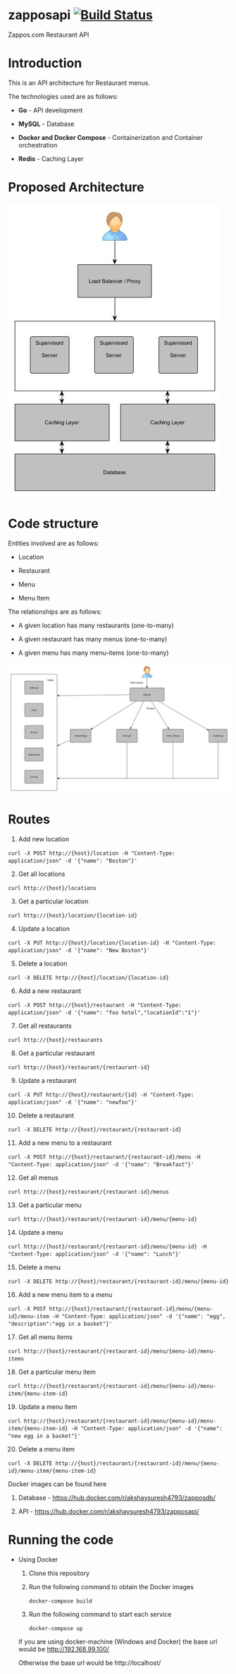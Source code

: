 # zapposapi [![Build Status](https://travis-ci.org/akshaysuresh4793/zapposapi.svg?branch=master)](https://travis-ci.org/akshaysuresh4793/zapposapi)
Zappos.com Restaurant API

# Introduction

This is an API architecture for Restaurant menus.

The technologies used are as follows:

- **Go** - API development

- **MySQL** - Database

- **Docker and Docker Compose** - Containerization and Container orchestration

- **Redis** - Caching Layer

# Proposed Architecture

![architecture](https://github.com/akshaysuresh4793/zapposapi/blob/master/resources/architecture.jpg "Architecture")

# Code structure

Entities involved are as follows:

- Location

- Restaurant

- Menu

- Menu Item

The relationships are as follows:

- A given location has many restaurants (one-to-many)

- A given restaurant has many menus (one-to-many)

- A given menu has many menu-items (one-to-many)

![code structure](https://github.com/akshaysuresh4793/zapposapi/blob/master/resources/code%20structure.jpg "Code structure")

# Routes

1. Add new location

`curl -X POST http://{host}/location -H "Content-Type: application/json" -d '{"name": "Boston"}'`

2. Get all locations

`curl http://{host}/locations`

3. Get a particular location

`curl http://{host}/location/{location-id}`

4. Update a location

`curl -X PUT http://{host}/location/{location-id} -H "Content-Type: application/json" -d '{"name": "New Boston"}'`

5. Delete a location

`curl -X DELETE http://{host}/location/{location-id}`

6. Add a new restaurant

`curl -X POST http://{host}/restaurant -H "Content-Type: application/json" -d '{"name": "foo hotel","locationId":"1"}'`

7. Get all restaurants

`curl http://{host}/restaurants`

8. Get a particular restaurant

`curl http://{host}/restaurant/{restaurant-id}`

9. Update a restaurant

`curl -X PUT http://{host}/restaurant/{id} -H "Content-Type: application/json" -d '{"name": "newfoo"}'`

10. Delete a restaurant

`curl -X DELETE http://{host}/restaurant/{restaurant-id}`

11. Add a new menu to a restaurant

`curl -X POST http://{host}/restaurant/{restaurant-id}/menu -H "Content-Type: application/json" -d '{"name": "Breakfast"}'`

12. Get all menus

`curl http://{host}/restaurant/{restaurant-id}/menus`

13. Get a particular menu

`curl http://{host}/restaurant/{restaurant-id}/menu/{menu-id}`

14. Update a menu

`curl http://{host}/restaurant/{restaurant-id}/menu/{menu-id} -H "Content-Type: application/json" -d '{"name": "Lunch"}'`

15. Delete a menu

`curl -X DELETE http://{host}/restaurant/{restaurant-id}/menu/{menu-id}`

16. Add a new menu item to a menu

`curl -X POST http://{host}/restaurant/{restaurant-id}/menu/{menu-id}/menu-item -H "Content-Type: application/json" -d '{"name": "egg", "description":"egg in a basket"}'`

17. Get all menu items

`curl http://{host}/restaurant/{restaurant-id}/menu/{menu-id}/menu-items`

18. Get a particular menu item

`curl http://{host}/restaurant/{restaurant-id}/menu/{menu-id}/menu-item/{menu-item-id}`

19. Update a menu item

`curl http://{host}/restaurant/{restaurant-id}/menu/{menu-id}/menu-item/{menu-item-id} -H "Content-Type: application/json" -d '{"name": "new egg in a basket"}'`

20. Delete a menu item

`curl -X DELETE http://{host}/restaurant/{restaurant-id}/menu/{menu-id}/menu-item/{menu-item-id}`

Docker images can be found here

1. Database - https://hub.docker.com/r/akshaysuresh4793/zapposdb/

2. API - https://hub.docker.com/r/akshaysuresh4793/zapposapi/

# Running the code
- Using Docker
	1. Clone this repository

	2. Run the following command to obtain the Docker images

		`docker-compose build`

	3. Run the following command to start each service

		`docker-compose up`
	
	If you are using docker-machine (Windows and Docker) the base url would be http://192.168.99.100/

	Otherwise the base url would be http://localhost/
